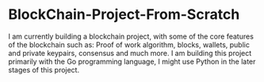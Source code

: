 # BlockChain-Project-From-Scratch

I am currently building a blockchain project, with some of the core features of the blockchain such as: Proof of work algorithm, blocks, wallets, public and private keypairs, consensus and much more. I am building this project primarily with the Go programming language, I might use Python in the later stages of this project. 
